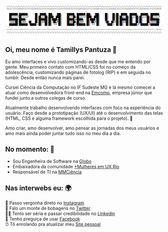 <!--
### Hi there 👋

**Tamtuza/Tamtuza** is a ✨ _special_ ✨ repository because its `README.md` (this file) appears on your GitHub profile.

Here are some ideas to get you started:

- 🔭 I’m currently working on ...
- 🌱 I’m currently learning ...
- 👯 I’m looking to collaborate on ...
- 🤔 I’m looking for help with ...
- 💬 Ask me about ...
- 📫 How to reach me: ...
- 😄 Pronouns: ...
- ⚡ Fun fact: ...
-->

<img src="https://github.com/Tamtuza/Tamtuza/blob/master/ascii.PNG">

## Oi, meu nome é Tamillys Pantuza 🙋

Eu amo interfaces e vivo customizando-as desde que me entendo por gente.
Meu primeiro contato com HTML/CSS foi no começo da adolescência, customizando páginas de fotolog (RIP) e em seguida no tumblr. Desde então nunca mais parei.

Cursei Ciência da Computação no IF Sudeste MG e lá mesmo comecei a atuar como desenvolvedora front-end na [Emcomp](https://emcomp.com.br/), empresa júnior que fundei junto a outros colegas de curso.

Atualmente trabalho desenvolvendo interfaces com foco na experiência do usuário. Faço desde a prototipação (UX/UI) até o desenvolvimento das telas (HTML, CSS e alguma framework escolhida para o projeto). 🦄

Amo criar, amo desenvolver, amo pensar as jornadas dos meus usuários e amo mais ainda poder juntar tudo isso no meu dia a dia.

## No momento: 🚩

- Sou Engenheira de Software na [Globo](https://www.globo.com)
- Embaixadora da comunidade [+Mulheres em UX Rio](http://www.maismulheresux.com)
- Responsável de TI na [MMCiência](http://www.mmciencia.com.br)

## Nas interwebs eu: 🌍
📸 Passo vergonha direto no [Instagram](https://instagram.com/tamtuza) <br/>
🧻 Falo um monte de bobagens no [Twitter](https://twitter.com/tamtuza) <br/>
🙆‍♂️ Tento ser séria e passar credibilidade no [Linkedin](https://www.linkedin.com/in/tamillys/) <br/>
👻 Tenho preguiça de usar [Facebook](http://www.facebook.com/tamtuza) <br/>
⏰ Tô enrolando pra atualizar meu [Site pessoal](https://tamillys.com)
